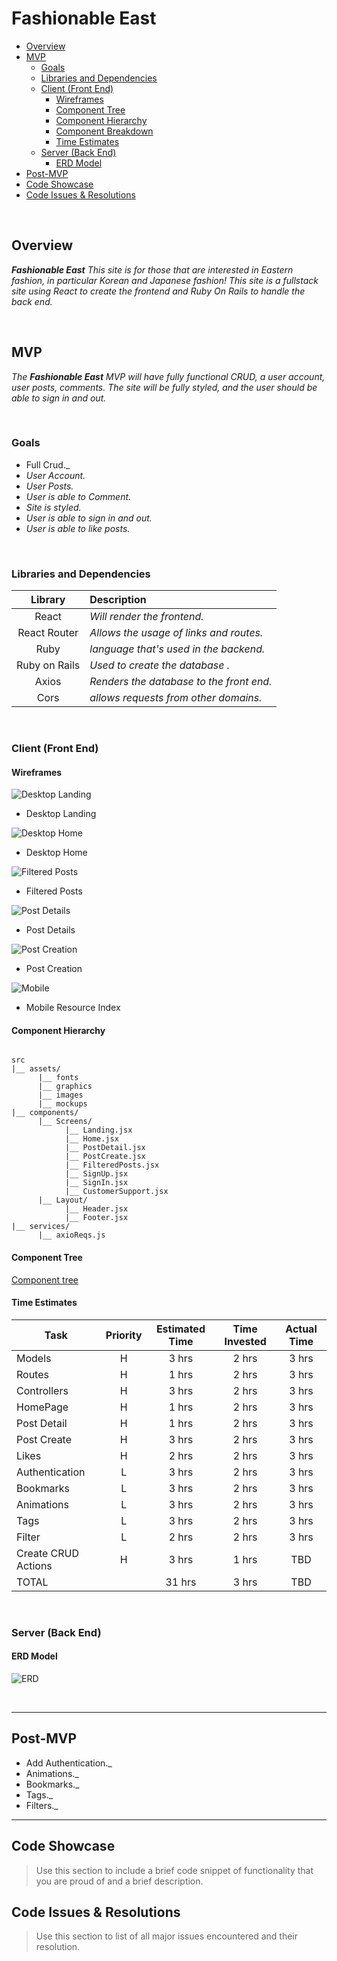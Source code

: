 # Fashionable East <!-- omit in toc -->

- [Overview](#overview)
- [MVP](#mvp)
  - [Goals](#goals)
  - [Libraries and Dependencies](#libraries-and-dependencies)
  - [Client (Front End)](#client-front-end)
    - [Wireframes](#wireframes)
    - [Component Tree](#component-tree)
    - [Component Hierarchy](#component-hierarchy)
    - [Component Breakdown](#component-breakdown)
    - [Time Estimates](#time-estimates)
  - [Server (Back End)](#server-back-end)
    - [ERD Model](#erd-model)
- [Post-MVP](#post-mvp)
- [Code Showcase](#code-showcase)
- [Code Issues & Resolutions](#code-issues--resolutions)

<br>

## Overview

_**Fashionable East** This site is for those that are interested in Eastern fashion, in particular Korean and Japanese fashion! This site is a fullstack site using React to create the frontend and Ruby On Rails to handle the back end._


<br>

## MVP

_The **Fashionable East** MVP will have fully functional CRUD, a user account, user posts, comments. The site will be fully styled, and the user should be able to sign in and out._

<br>

### Goals

- Full Crud._
- _User Account._
- _User Posts._
- _User is able to Comment._
- _Site is styled._
- _User is able to sign in and out._
- _User is able to like posts._

<br>

### Libraries and Dependencies


|     Library      | Description                                |
| :--------------: | :----------------------------------------- |
|      React       | _Will render the frontend._                |
|   React Router   | _Allows the usage of links and routes._    |
|       Ruby       | _language that's used in the backend._     |
|   Ruby on Rails  | _Used to create the database            ._ |
|      Axios       | _Renders the database to the front end._   |
|      Cors        | _allows requests from other domains._      |

<br>

### Client (Front End)

#### Wireframes


![Desktop Landing](https://i.imgur.com/vO5iVd7.png)

- Desktop Landing

![Desktop Home](https://i.imgur.com/impygIb.png)

- Desktop Home

![Filtered Posts](https://i.imgur.com/TxQUJoO.png)

- Filtered Posts

![Post Details](https://i.imgur.com/EvVLfQZ.png)

- Post Details

![Post Creation](https://i.imgur.com/MeInEq8.png)

- Post Creation

![Mobile](https://i.imgur.com/iSF2Sdz.png)

- Mobile Resource Index

#### Component Hierarchy
 

``` structure

src
|__ assets/
      |__ fonts
      |__ graphics
      |__ images
      |__ mockups
|__ components/
      |__ Screens/
            |__ Landing.jsx
            |__ Home.jsx
            |__ PostDetail.jsx
            |__ PostCreate.jsx
            |__ FilteredPosts.jsx
            |__ SignUp.jsx
            |__ SignIn.jsx
            |__ CustomerSupport.jsx
      |__ Layout/
            |__ Header.jsx
            |__ Footer.jsx
|__ services/
      |__ axioReqs.js

```

#### Component Tree


[Component tree](https://i.imgur.com/zNJphYR.png)

#### Time Estimates


| Task                | Priority | Estimated Time | Time Invested | Actual Time |
| ------------------- | :------: | :------------: | :-----------: | :---------: |
| Models              |    H     |     3 hrs      |     2 hrs     |    3 hrs    |
| Routes              |    H     |     1 hrs      |     2 hrs     |    3 hrs    |
| Controllers         |    H     |     3 hrs      |     2 hrs     |    3 hrs    |
| HomePage            |    H     |     1 hrs      |     2 hrs     |    3 hrs    |
| Post Detail         |    H     |     1 hrs      |     2 hrs     |    3 hrs    |
| Post Create         |    H     |     3 hrs      |     2 hrs     |    3 hrs    |
| Likes               |    H     |     2 hrs      |     2 hrs     |    3 hrs    |
| Authentication      |    L     |     3 hrs      |     2 hrs     |    3 hrs    |
| Bookmarks           |    L     |     3 hrs      |     2 hrs     |    3 hrs    |
| Animations          |    L     |     3 hrs      |     2 hrs     |    3 hrs    |
| Tags                |    L     |     3 hrs      |     2 hrs     |    3 hrs    |
| Filter              |    L     |     2 hrs      |     2 hrs     |    3 hrs    |
| Create CRUD Actions |    H     |     3 hrs      |     1 hrs     |     TBD     |
| TOTAL               |          |     31 hrs      |     3 hrs     |     TBD     |


<br>

### Server (Back End)

#### ERD Model

![ERD](https://i.imgur.com/PZSaPQk.png)

<br>

***

## Post-MVP

- Add Authentication._
- Animations._
- Bookmarks._
- Tags._
- Filters._

***

## Code Showcase

> Use this section to include a brief code snippet of functionality that you are proud of and a brief description.

## Code Issues & Resolutions

> Use this section to list of all major issues encountered and their resolution.
